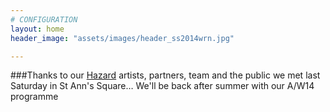 ```yaml
---
# CONFIGURATION
layout: home
header_image: "assets/images/header_ss2014wrn.jpg"

---
```

###Thanks to our [Hazard](/current/2014-hazard) artists, partners, team and the public we met last Saturday in St Ann's Square… We'll be back after summer with our A/W14 programme
